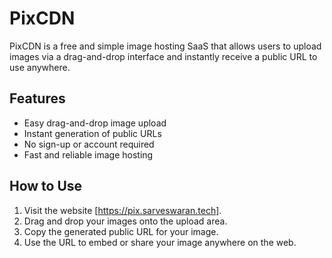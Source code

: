 # PixCDN

PixCDN is a free and simple image hosting SaaS that allows users to upload images via a drag-and-drop interface and instantly receive a public URL to use anywhere.

## Features

* Easy drag-and-drop image upload
* Instant generation of public URLs
* No sign-up or account required
* Fast and reliable image hosting

## How to Use

1. Visit the website \[https://pix.sarveswaran.tech].
2. Drag and drop your images onto the upload area.
3. Copy the generated public URL for your image.
4. Use the URL to embed or share your image anywhere on the web.
